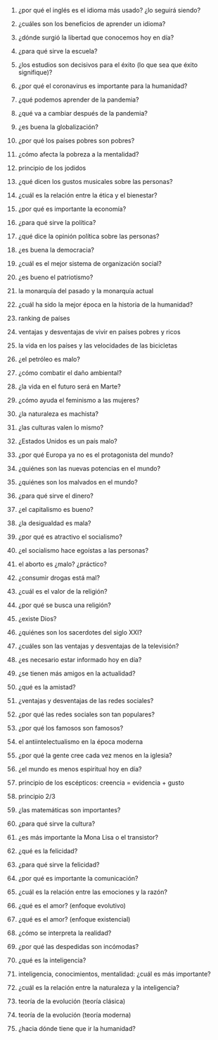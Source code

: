 1. ¿por qué el inglés es el idioma más usado? ¿lo seguirá siendo?

2. ¿cuáles son los beneficios de aprender un idioma?

3. ¿dónde surgió la libertad que conocemos hoy en día?

4. ¿para qué sirve la escuela?

5. ¿los estudios son decisivos para el éxito (lo que sea que éxito signifique)?

6. ¿por qué el coronavirus es importante para la humanidad?

7. ¿qué podemos aprender de la pandemia?

8. ¿qué va a cambiar después de la pandemia?

9. ¿es buena la globalización?

10. ¿por qué los países pobres son pobres?

11. ¿cómo afecta la pobreza a la mentalidad?

12. principio de los jodidos

13. ¿qué dicen los gustos musicales sobre las personas?

14. ¿cuál es la relación entre la ética y el bienestar?

15. ¿por qué es importante la economía?

16. ¿para qué sirve la política?

17. ¿qué dice la opinión política sobre las personas?

18. ¿es buena la democracia?

19. ¿cuál es el mejor sistema de organización social?

20. ¿es bueno el patriotismo?

21. la monarquía del pasado y la monarquía actual

22. ¿cuál ha sido la mejor época en la historia de la humanidad?

23. ranking de países

24. ventajas y desventajas de vivir en países pobres y ricos

25. la vida en los países y las velocidades de las bicicletas

26. ¿el petróleo es malo?

27. ¿cómo combatir el daño ambiental?

28. ¿la vida en el futuro será en Marte?

29. ¿cómo ayuda el feminismo a las mujeres?

30. ¿la naturaleza es machista?

31. ¿las culturas valen lo mismo?

32. ¿Estados Unidos es un país malo?

33. ¿por qué Europa ya no es el protagonista del mundo?

34. ¿quiénes son las nuevas potencias en el mundo?

35. ¿quiénes son los malvados en el mundo?

36. ¿para qué sirve el dinero?

37. ¿el capitalismo es bueno?

38. ¿la desigualdad es mala?

39. ¿por qué es atractivo el socialismo?

40. ¿el socialismo hace egoístas a las personas?

41. el aborto es ¿malo? ¿práctico?

42. ¿consumir drogas está mal?

43. ¿cuál es el valor de la religión?

44. ¿por qué se busca una religión?

45. ¿existe Dios?

46. ¿quiénes son los sacerdotes del siglo XXI?

47. ¿cuáles son las ventajas y desventajas de la televisión?

48. ¿es necesario estar informado hoy en día?

49. ¿se tienen más amigos en la actualidad?

50. ¿qué es la amistad?

51. ¿ventajas y desventajas de las redes sociales?

52. ¿por qué las redes sociales son tan populares?

53. ¿por qué los famosos son famosos?

54. el antiintelectualismo en la época moderna

55. ¿por qué la gente cree cada vez menos en la iglesia?

56. ¿el mundo es menos espiritual hoy en día?

57. principio de los escépticos: creencia = evidencia + gusto

58. principio 2/3

59. ¿las matemáticas son importantes?

60. ¿para qué sirve la cultura?

61. ¿es más importante la Mona Lisa o el transistor?

62. ¿qué es la felicidad?

63. ¿para qué sirve la felicidad?

64. ¿por qué es importante la comunicación?

65. ¿cuál es la relación entre las emociones y la razón?

66. ¿qué es el amor? (enfoque evolutivo)

67. ¿qué es el amor? (enfoque existencial)

68. ¿cómo se interpreta la realidad?

69. ¿por qué las despedidas son incómodas?

70. ¿qué es la inteligencia?

71. inteligencia, conocimientos, mentalidad: ¿cuál es más importante?

72. ¿cuál es la relación entre la naturaleza y la inteligencia?

73. teoría de la evolución (teoría clásica)

74. teoría de la evolución (teoría moderna)

75. ¿hacia dónde tiene que ir la humanidad?
